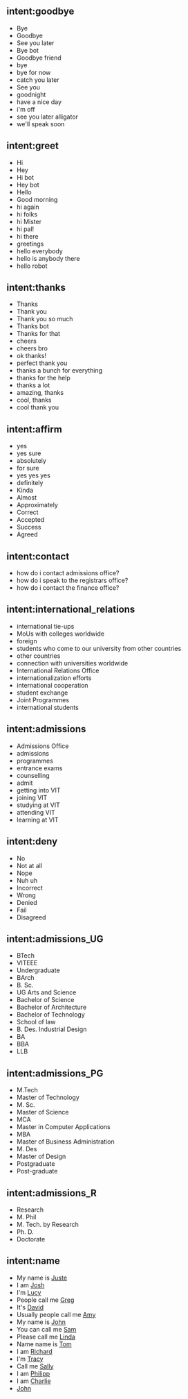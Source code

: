 <!--- Make sure to update this training data file with more training examples from https://forum.rasa.com/t/rasa-starter-pack/704 --> 

## intent:goodbye <!--- The label of the intent --> 
- Bye 			<!--- Training examples for intent 'bye'--> 
- Goodbye
- See you later
- Bye bot
- Goodbye friend
- bye
- bye for now
- catch you later
- See you
- goodnight
- have a nice day
- i'm off
- see you later alligator
- we'll speak soon

## intent:greet
- Hi
- Hey
- Hi bot
- Hey bot
- Hello
- Good morning
- hi again
- hi folks
- hi Mister
- hi pal!
- hi there
- greetings
- hello everybody
- hello is anybody there
- hello robot

## intent:thanks
- Thanks
- Thank you
- Thank you so much
- Thanks bot
- Thanks for that
- cheers
- cheers bro
- ok thanks!
- perfect thank you
- thanks a bunch for everything
- thanks for the help
- thanks a lot
- amazing, thanks
- cool, thanks
- cool thank you

## intent:affirm
- yes
- yes sure
- absolutely
- for sure
- yes yes yes
- definitely
- Kinda
- Almost
- Approximately
- Correct
- Accepted
- Success
- Agreed

<!--
## intent:VIT_academics_program
- How are the courses at VIT?
- What is the curriculum at VIT?
- What courses at taught at VIT?
- What degree programs are taught at VIT?
-->

## intent:contact
- how do i contact admissions office?
- how do i speak to the registrars office?
- how do i contact the finance office?

## intent:international_relations
- international tie-ups
- MoUs with colleges worldwide
- foreign 
- students who come to our university from other countries
- other countries
- connection with universities worldwide
- International Relations Office
- internationalization efforts
- international cooperation 
- student exchange
- Joint Programmes
- international students 

## intent:admissions
- Admissions Office
- admissions
- programmes
- entrance exams
- counselling
- admit
- getting into VIT
- joining VIT
- studying at VIT
- attending VIT
- learning at VIT

## intent:deny
- No
- Not at all
- Nope
- Nuh uh
- Incorrect
- Wrong
- Denied
- Fail
- Disagreed 

## intent:admissions_UG
- BTech
- VITEEE
- Undergraduate
- BArch
- B. Sc.
- UG Arts and Science
- Bachelor of Science
- Bachelor of Architecture
- Bachelor of Technology
- School of law
- B. Des. Industrial Design
- BA
- BBA
- LLB

## intent:admissions_PG
- M.Tech
- Master of Technology
- M. Sc.
- Master of Science
- MCA
- Master in Computer Applications
- MBA
- Master of Business Administration
- M. Des
- Master of Design
- Postgraduate
- Post-graduate

## intent:admissions_R
- Research
- M. Phil
- M. Tech. by Research
- Ph. D.
- Doctorate

## intent:name
- My name is [Juste](name)  <!--- Square brackets contain the value of entity while the text in parentheses is a a label of the entity --> 
- I am [Josh](name)
- I'm [Lucy](name)
- People call me [Greg](name)
- It's [David](name)
- Usually people call me [Amy](name)
- My name is [John](name)
- You can call me [Sam](name)
- Please call me [Linda](name)
- Name name is [Tom](name)
- I am [Richard](name)
- I'm [Tracy](name)
- Call me [Sally](name)
- I am [Philipp](name)
- I am [Charlie](name)
- [John](name)
